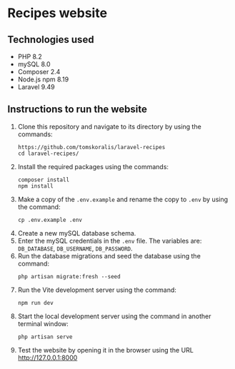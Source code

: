 # Recipes website

## Technologies used

- PHP 8.2
- mySQL 8.0
- Composer 2.4
- Node.js npm 8.19
- Laravel 9.49

## Instructions to run the website

1. Clone this repository and navigate to its directory by using the commands:
    ```
    https://github.com/tomskoralis/laravel-recipes
    cd laravel-recipes/
    ```
2. Install the required packages using the commands:
    ```
    composer install
    npm install
    ```
3. Make a copy of the `.env.example` and rename the copy to `.env` by using the command:
    ```
    cp .env.example .env
    ```
4. Create a new mySQL database schema.
5. Enter the mySQL credentials in the `.env` file. The variables are: `DB_DATABASE`, `DB_USERNAME`, `DB_PASSWORD`.
6. Run the database migrations and seed the database using the command:
    ```
    php artisan migrate:fresh --seed
    ```
7. Run the Vite development server using the command:
    ```
    npm run dev
    ```
8. Start the local development server using the command in another terminal window:
    ```
    php artisan serve
    ```
9. Test the website by opening it in the browser using the URL http://127.0.0.1:8000
